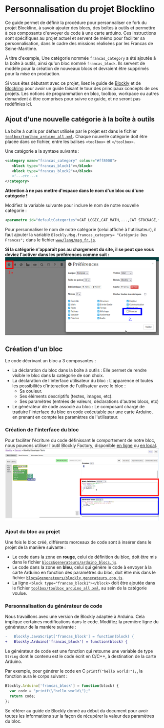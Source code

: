 # Personnalisation du projet Blocklino
Ce guide permet de définir la procédure pour personnaliser ce fork du projet Blocklino, à savoir ajouter des blocs, des
boîtes à outils et permettre à ces composants d'envoyer du code à une carte arduino. Ces instructions sont spécifiques
au projet actuel et servent de mémo pour faciliter sa personnalisation, dans le cadre des missions réalisées par les
Francas de Seine-Maritime.

À titre d'exemple, Une catégorie nommée `francas_category` a été ajoutée à la boîte à outils, ainsi qu'un bloc nommé
`francas_block`. Ils servent de modèle pour la création de nouveaux blocs et devraient être supprimés pour la mise en
production.

Si vous êtes débutant avec ce projet, lisez le guide de [Blockly](https://developers.google.com/blockly/guides/overview)
et de [Blocklino](README.md) pour avoir un guide faisant le tour des principaux concepts de ces projets. Les notions de
programmation en bloc, toolbox, workpace ou autres demandent à être comprises pour suivre ce guide, et ne seront pas
redéfinies ici.
## Ajout d'une nouvelle catégorie à la boîte à outils
La boîte à outils par défaut utilisée par le projet est dans le fichier 
[`toolbox/toolbox_arduino_all.xml`](toolbox/toolbox_arduino_all.xml). Chaque nouvelle catégorie doit être placée dans ce
fichier, entre les balises `<toolbox>` et `</toolbox>`.

Une catégorie a la syntaxe suivante :
 ```xml
<category name="francas_category" colour="#ff8000">
    <block type="francas_block1"></block>
    <block type="francas_block2"></block>
    <!---etc.-->
</category>
 ```
**Attention à ne pas mettre d'espace dans le nom d'un bloc ou d'une catégorie !**

Modifiez la variable suivante pour inclure le nom de notre nouvelle catégorie :
```xml
<parametre id="defaultCategories">CAT_LOGIC,CAT_MATH,...,CAT_STOCKAGE,francas_category</parametre>

```

Pour personnaliser le nom de notre catégorie (celui affiché à l'utilisateur), il faut ajouter la variable
`Blockly.Msg.francas_category= "Catégorie Des Francas";` dans le fichier [`www/lang/msg_fr.js`](www/lang/msg_fr.js).

**Si la catégorie n'apparaît pas au chargement du site, il se peut que vous deviez l'activer dans les préférences comme
suit :**
![Activation de la catégorie dans les paramètres du site](Screenshot_20211210_160614.png)
## Création d'un bloc
Le code décrivant un bloc a 3 composantes :
 - La déclaration du bloc dans la boîte à outils : Elle permet de rendre visible le bloc dans la catégorie de son choix.
 - La déclaration de l'interface utilisateur du bloc : L'apparence et toutes les possibilités d'interaction de
l'utilisateur avec le bloc :
   - Sa couleur.
   - Ses éléments descriptifs (textes, images, etc).
   - Ses paramètres (entrées de valeurs, déclarations d'autres blocs, etc)
 - Le générateur de code associé au bloc : Le composant chargé de traduire l'interface du bloc en code exécutable par
une carte Arduino, en prenant en compte les paramètres de l'utilisateur.
### Création de l'interface du bloc
Pour faciliter l'écriture du code définissant le comportement de notre bloc, nous pouvons utiliser l'outil Blockly
Factory, disponible [en ligne](https://blockly-demo.appspot.com/static/demos/blockfactory/index.html) ou
[en local](www/factory.html).
![](Screenshot_20211209_131412.png)
### Ajout du bloc au projet
Une fois le bloc créé, différents morceaux de code sont à insérer dans le projet de la manière suivante :
 - Le code dans la zone en **rouge**, celui de définition du bloc, doit être mis dans le fichier
[`blocs&generateurs/arduino_blocs.js`](blocs&generateurs/arduino_blocs.js).
 - Le code dans la zone en **bleu**, celui qui génère le code à envoyer à la carte Arduino en fonction des paramètres du
bloc, doit être mis dans le fichier
[`blocs&generateurs/blockly_generateurs_cpp.js`](blocs&generateurs/blockly_generateurs_cpp.js).
 - La ligne `<block type="francas_block1"></block>` doit être ajoutée dans le fichier
[`toolbox/toolbox_arduino_all.xml`](toolbox/toolbox_arduino_all.xml), au sein de la catégorie voulue.
### Personnalisation du générateur de code
Nous travaillons avec une version de Blockly adaptée à Arduino. Cela implique certaines modifications dans le code.
Modifiez la première ligne du générateur de la manière suivante :
```diff
-   Blockly.JavaScript['francas_block'] = function(block) {
+   Blockly.Arduino['francas_block'] = function(block) {
```
Le générateur de code est une fonction qui retourne une variable de type `String` dont le contenu est le code écrit en
C/C++, à destination de la carte Arduino.

Par exemple, pour générer le code en C `printf("hello world!");`, la fonction aura le corps suivant :
```js
Blockly.Arduino['francas_block'] = function(block) {
  var code = "printf(\"hello world\");" 
  return code;
};
```
Se référer au guide de Blockly donné au début du document pour avoir toutes les informations sur la façon de récupérer
la valeur des paramètres du bloc.
